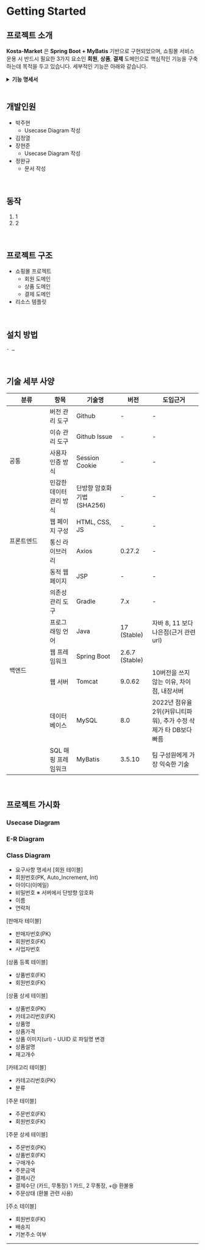 # Getting Started

## 프로젝트 소개
**Kosta-Market** 은 **Spring Boot + MyBatis** 기반으로 구현되었으며, 쇼핑몰 서비스 운용 시
반드시 필요한 3가지 요소인 **회원**, **상품**, **결제** 도메인으로 핵심적인 기능을 구축하는데 목적을 두고 있습니다.
세부적인 기능은 아래와 같습니다.

<details>
<summary> <b>기능 명세서</b> </summary>

- 회원 관련
    - 회원가입
    - 로그인
    - 로그아웃
    - 회원탈퇴
- 상품 관련
    - 상품 등록
    - 상품 정보 읽기
    - 상품 수정
    - 상품 제거
- 결제 관련
    - 주문
</details>

<br>

## 개발인원
  - 박주현
    - Usecase Diagram 작성
  - 김정열
  - 장현준
    - Usecase Diagram 작성
  - 정완규
    - 문서 작성

<br>

## 동작
1. 1
2. 2

<br>

## 프로젝트 구조
  - 쇼핑몰 프로젝트
      - 회원 도메인
      - 상품 도메인
      - 결제 도메인
  - 리소스 템플릿

<br>

## 설치 방법
    - …

<br>

## 기술 세부 사양
<table>
    <thead>
        <center>
        <tr>
            <th width="90">분류</th>
            <th>항목</th>
            <th>기술명</th>
            <th>버전</th>        
            <th>도입근거</th>
        </tr>
        </center>
    </thead>
       <tbody>
        <tr>
            <td rowspan="4">공통</td>
            <td>버전 관리 도구</td>
            <td>Github</td>
            <td>-</td>
            <td>-</td>
        </tr>
        <tr>
            <td>이슈 관리 도구</td>
            <td>Github Issue</td>
            <td> - </td>
            <td> - </td>
        </tr>
        <tr>
            <td>사용자 인증 방식</td>
            <td>Session Cookie</td>
            <td>-</td>
            <td>-</td>
        </tr>
        <tr>
            <td>민감한 데이터 관리 방식</td>
            <td>단방향 암호화 기법 (SHA256)</td>
            <td> - </td>
            <td> - </td>
        </tr>
        <tr>
            <td rowspan="2">프론트엔드</td>
            <td>웹 페이지 구성</td>
            <td>HTML, CSS, JS</td>
            <td> - </td>
            <td> - </td>
        </tr>
        <tr>
            <td>통신 라이브러리</td>
            <td>Axios</td>
            <td>0.27.2</td>
            <td> - </td>
        </tr>
        <tr>
            <td rowspan="8"> 백엔드 </td>
            <td>동적 웹 페이지</td>
            <td>JSP</td>
            <td>-</td>
            <td>-</td>
        </tr>
        <tr>
            <td>의존성 관리 도구</td>
            <td>Gradle</td>
            <td>7.x</td>
            <td>-</td>
        </tr>
        <tr>
            <td>프로그래밍 언어</td>
            <td>Java</td>
            <td>17 (Stable)</td>
            <td>자바 8, 11 보다 나은점(근거 관련 url)</td>
        </tr>
        <tr>
            <td>웹 프레임워크</td>
            <td>Spring Boot</td>
            <td>2.6.7 (Stable)</td>
            <td></td>
        </tr>
        <tr>
            <td>웹 서버</td>
            <td>Tomcat</td>
            <td>9.0.62</td>
            <td>10버전을 쓰지 않는 이유, 차이점, 내장서버</td>
        </tr>
        <tr>
            <td>데이터베이스</td>
            <td>MySQL</td>
            <td>8.0</td>
            <td>2022년 점유율 2위(커뮤니티파워), 추가 수정 삭제가 타 DB보다 빠름</td>
        </tr>
        <tr>
            <td>SQL 매핑 프레임워크</td>
            <td>MyBatis</td>
            <td>3.5.10</td>
            <td>팀 구성원에게 가장 익숙한 기술</td>
        </tr>
    </tbody>
</table>

<br>

## 프로젝트 가시화
### Usecase Diagram
### E-R Diagram
### Class Diagram

- 요구사항 명세서
  [회원 테이블]
- 회원번호(PK, Auto_Increment, Int)
- 아이디(이메일)
- 비밀번호    ※ 서버에서  단방향 암호화
- 이름
- 연락처

[판매자 테이블]
- 판매자번호(PK)
- 회원번호(FK)
- 사업자번호

[상품 등록 테이블]
- 상품번호(FK)
- 회원번호(FK)

[상품 상세 테이블]
- 상품번호(PK)
- 카테고리번호(FK)
- 상품명
- 상품가격
- 상품 이미지(url) - UUID 로 파일명 변경
- 상품설명
- 재고개수

[카테고리 테이블]
- 카테고리번호(PK)
- 분류

[주문 테이블]
- 주문번호(FK)
- 회원번호(FK)

[주문 상세 테이블]
- 주문번호(PK)
- 상품번호(FK)
- 구매개수
- 주문금액
- 결제시간
- 결제수단 (카드, 무통장) 1 카드, 2 무통장, +@ 환불용
- 주문상태 (환불 관련 사용)

[주소 테이블]
- 회원번호(FK)
- 배송지
- 기본주소 여부
---
